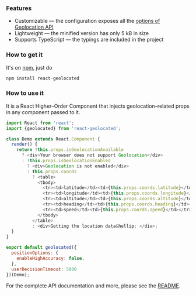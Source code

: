 ### Features
  * Customizable — the configuration exposes all the [options of Geolocation API](https://developer.mozilla.org/en-US/docs/Web/API/PositionOptions)
  * Lightweight — the minified version has only 5 kB in size
  * Supports TypeScript — the typings are included in the project

### How to get it
It's on [npm](https://www.npmjs.com/package/react-geolocated), just do
```js
npm install react-geolocated
```

### How to use it
It is a React Higher–Order Component that injects geolocation–related props in any component passed to it.

```js
import React from 'react';
import {geolocated} from 'react-geolocated';

class Demo extends React.Component {
  render() {
    return !this.props.isGeolocationAvailable
      ? <div>Your browser does not support Geolocation</div>
      : !this.props.isGeolocationEnabled
        ? <div>Geolocation is not enabled</div>
        : this.props.coords
          ? <table>
            <tbody>
              <tr><td>latitude</td><td>{this.props.coords.latitude}</td></tr>
              <tr><td>longitude</td><td>{this.props.coords.longitude}</td></tr>
              <tr><td>altitude</td><td>{this.props.coords.altitude}</td></tr>
              <tr><td>heading</td><td>{this.props.coords.heading}</td></tr>
              <tr><td>speed</td><td>{this.props.coords.speed}</td></tr>
            </tbody>
          </table>
          : <div>Getting the location data&hellip; </div>;
  }
}

export default geolocated({
  positionOptions: {
    enableHighAccuracy: false,
  },
  userDecisionTimeout: 5000
})(Demo);
```
For the complete API documentation and more, please see the  [README](https://github.com/no23reason/react-geolocated/blob/master/README.md).
